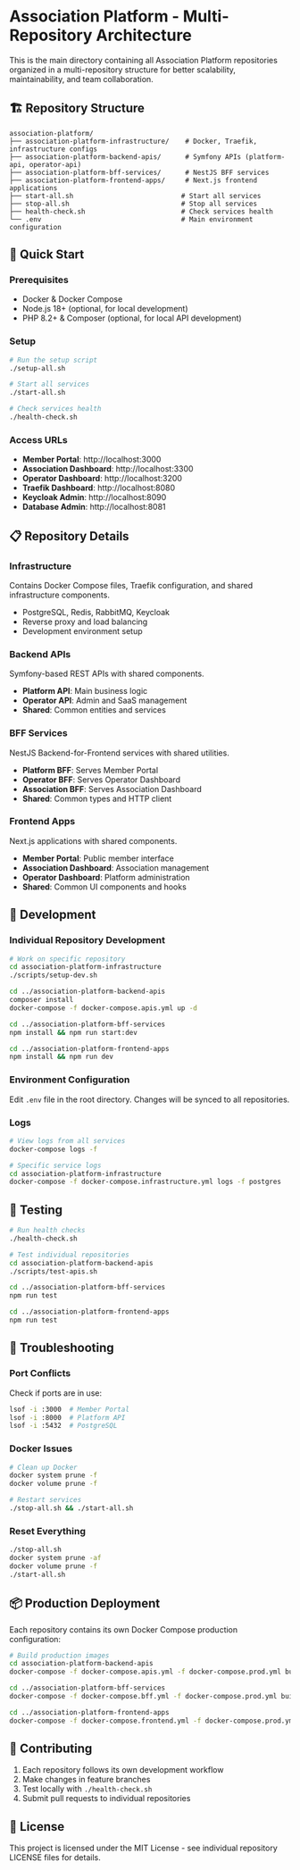 # Association Platform - Multi-Repository Architecture

This is the main directory containing all Association Platform repositories organized in a multi-repository structure for better scalability, maintainability, and team collaboration.

## 🏗️ Repository Structure

```
association-platform/
├── association-platform-infrastructure/    # Docker, Traefik, infrastructure configs
├── association-platform-backend-apis/      # Symfony APIs (platform-api, operator-api)
├── association-platform-bff-services/      # NestJS BFF services
├── association-platform-frontend-apps/     # Next.js frontend applications
├── start-all.sh                           # Start all services
├── stop-all.sh                            # Stop all services  
├── health-check.sh                        # Check services health
└── .env                                   # Main environment configuration
```

## 🚀 Quick Start

### Prerequisites
- Docker & Docker Compose
- Node.js 18+ (optional, for local development)
- PHP 8.2+ & Composer (optional, for local API development)

### Setup
```bash
# Run the setup script
./setup-all.sh

# Start all services
./start-all.sh

# Check services health
./health-check.sh
```

### Access URLs
- **Member Portal**: http://localhost:3000
- **Association Dashboard**: http://localhost:3300
- **Operator Dashboard**: http://localhost:3200
- **Traefik Dashboard**: http://localhost:8080
- **Keycloak Admin**: http://localhost:8090
- **Database Admin**: http://localhost:8081

## 📋 Repository Details

### Infrastructure
Contains Docker Compose files, Traefik configuration, and shared infrastructure components.
- PostgreSQL, Redis, RabbitMQ, Keycloak
- Reverse proxy and load balancing
- Development environment setup

### Backend APIs  
Symfony-based REST APIs with shared components.
- **Platform API**: Main business logic
- **Operator API**: Admin and SaaS management
- **Shared**: Common entities and services

### BFF Services
NestJS Backend-for-Frontend services with shared utilities.
- **Platform BFF**: Serves Member Portal
- **Operator BFF**: Serves Operator Dashboard  
- **Association BFF**: Serves Association Dashboard
- **Shared**: Common types and HTTP client

### Frontend Apps
Next.js applications with shared components.
- **Member Portal**: Public member interface
- **Association Dashboard**: Association management
- **Operator Dashboard**: Platform administration
- **Shared**: Common UI components and hooks

## 🔧 Development

### Individual Repository Development
```bash
# Work on specific repository
cd association-platform-infrastructure
./scripts/setup-dev.sh

cd ../association-platform-backend-apis
composer install
docker-compose -f docker-compose.apis.yml up -d

cd ../association-platform-bff-services  
npm install && npm run start:dev

cd ../association-platform-frontend-apps
npm install && npm run dev
```

### Environment Configuration
Edit `.env` file in the root directory. Changes will be synced to all repositories.

### Logs
```bash
# View logs from all services
docker-compose logs -f

# Specific service logs
cd association-platform-infrastructure
docker-compose -f docker-compose.infrastructure.yml logs -f postgres
```

## 🧪 Testing

```bash
# Run health checks
./health-check.sh

# Test individual repositories
cd association-platform-backend-apis
./scripts/test-apis.sh

cd ../association-platform-bff-services
npm run test

cd ../association-platform-frontend-apps
npm run test
```

## 🚨 Troubleshooting

### Port Conflicts
Check if ports are in use:
```bash
lsof -i :3000  # Member Portal
lsof -i :8000  # Platform API
lsof -i :5432  # PostgreSQL
```

### Docker Issues
```bash
# Clean up Docker
docker system prune -f
docker volume prune -f

# Restart services
./stop-all.sh && ./start-all.sh
```

### Reset Everything
```bash
./stop-all.sh
docker system prune -af
docker volume prune -f
./start-all.sh
```

## 📦 Production Deployment

Each repository contains its own Docker Compose production configuration:

```bash
# Build production images
cd association-platform-backend-apis
docker-compose -f docker-compose.apis.yml -f docker-compose.prod.yml build

cd ../association-platform-bff-services  
docker-compose -f docker-compose.bff.yml -f docker-compose.prod.yml build

cd ../association-platform-frontend-apps
docker-compose -f docker-compose.frontend.yml -f docker-compose.prod.yml build
```

## 🤝 Contributing

1. Each repository follows its own development workflow
2. Make changes in feature branches
3. Test locally with `./health-check.sh`
4. Submit pull requests to individual repositories

## 📄 License

This project is licensed under the MIT License - see individual repository LICENSE files for details.
